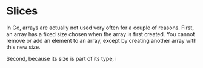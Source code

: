 # Slices

In Go, arrays are actually not used very often for a couple of reasons.  First, an array has a fixed size chosen when the array is first created. You cannot remove or add an element to an array, except by creating another array with this new size.

 Second, because its size is part of its type, i